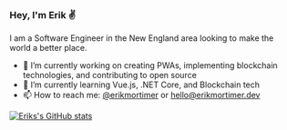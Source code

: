 ### Hey, I'm Erik ✌
I am a Software Engineer in the New England area looking to make the world a better place. 

- 🔭 I’m currently working on creating PWAs, implementing blockchain technologies, and contributing to open source
- 🌱 I’m currently learning Vue.js, .NET Core, and Blockchain tech
- 📫 How to reach me: [@erikmortimer](https://twitter.com/erikmortimer) or hello@erikmortimer.dev

[![Eriks's GitHub stats](https://github-readme-stats.vercel.app/api?username=erikmortimer)](https://github.com/anuraghazra/github-readme-stats)
